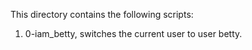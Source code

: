 This directory contains the following scripts:
1. 0-iam_betty, switches the current user to user betty.
